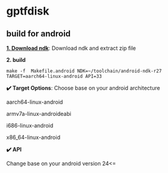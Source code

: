 # gptfdisk
## build for android
[**1. Download ndk**](https://developer.android.com/ndk/downloads):
Download ndk and extract zip file

**2. build**
```
make -f  Makefile.android NDK=~/toolchain/android-ndk-r27 TARGET=aarch64-linux-android API=33
```
**✔️ Target Options**: Choose base on your android architecture

aarch64-linux-android

armv7a-linux-androideabi

i686-linux-android

x86_64-linux-android

**✔️ API**

Change base on your android version 24<=
